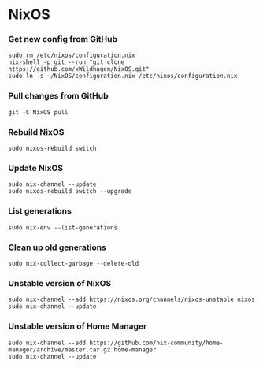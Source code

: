 # NixOS

### Get new config from GitHub
```
sudo rm /etc/nixos/configuration.nix
nix-shell -p git --run "git clone https://github.com/xWildhagen/NixOS.git"
sudo ln -s ~/NixOS/configuration.nix /etc/nixos/configuration.nix
```

### Pull changes from GitHub
```
git -C NixOS pull
```

### Rebuild NixOS
```
sudo nixos-rebuild switch
```

### Update NixOS
```
sudo nix-channel --update
sudo nixos-rebuild switch --upgrade
```

### List generations
```
sudo nix-env --list-generations
```

### Clean up old generations 
```
sudo nix-collect-garbage --delete-old
```

### Unstable version of NixOS
```
sudo nix-channel --add https://nixos.org/channels/nixos-unstable nixos
sudo nix-channel --update
```

### Unstable version of Home Manager
```
sudo nix-channel --add https://github.com/nix-community/home-manager/archive/master.tar.gz home-manager
sudo nix-channel --update
```